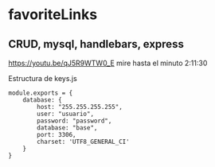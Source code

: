 # favoriteLinks
## CRUD, mysql, handlebars, express 

https://youtu.be/qJ5R9WTW0_E   mire hasta el minuto 2:11:30


Estructura de keys.js
```
module.exports = {
    database: {
        host: "255.255.255.255",
        user: "usuario",
        password: "password",
        database: "base",
        port: 3306,
        charset: 'UTF8_GENERAL_CI'
    }
}
```